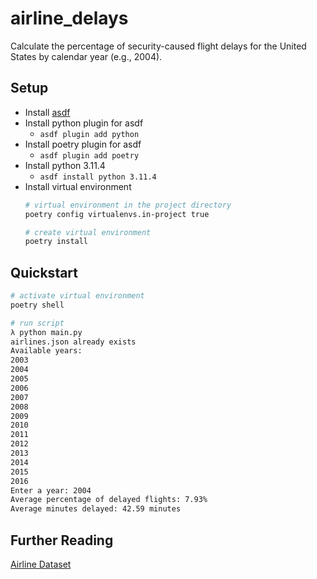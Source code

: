 # airline_delays

Calculate the percentage of security-caused flight delays for the United States by calendar year (e.g., 2004).

## Setup
* Install [asdf](https://asdf-vm.com/guide/getting-started.html)
* Install python plugin for asdf
  * `asdf plugin add python`
* Install poetry plugin for asdf
  * `asdf plugin add poetry`
* Install python 3.11.4
  * `asdf install python 3.11.4`
* Install virtual environment
    ```bash
    # virtual environment in the project directory
    poetry config virtualenvs.in-project true

    # create virtual environment
    poetry install
    ```

## Quickstart
```bash
# activate virtual environment
poetry shell

# run script
λ python main.py 
airlines.json already exists
Available years:
2003
2004
2005
2006
2007
2008
2009
2010
2011
2012
2013
2014
2015
2016
Enter a year: 2004
Average percentage of delayed flights: 7.93%
Average minutes delayed: 42.59 minutes
```

## Further Reading
[Airline Dataset](https://think.cs.vt.edu/corgis/datasets/json/airlines/airlines.json)
